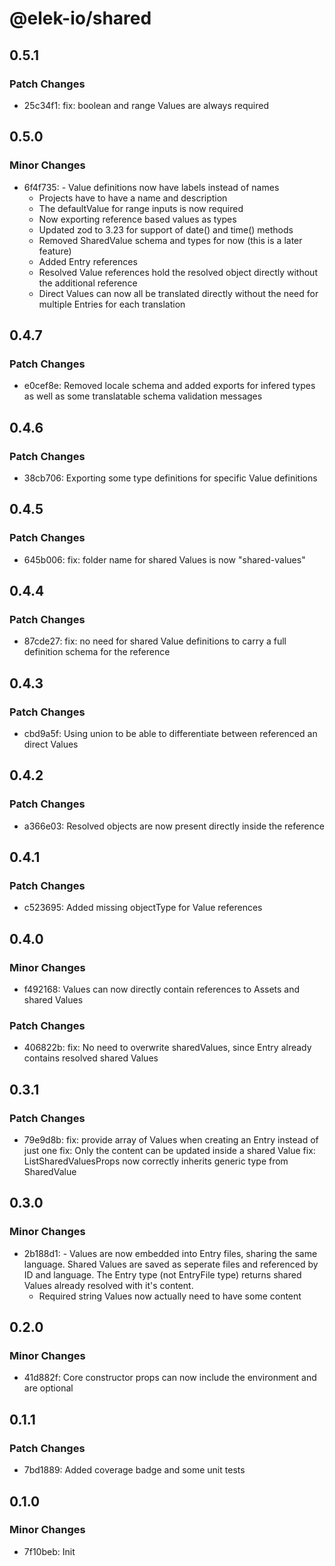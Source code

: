 # @elek-io/shared

## 0.5.1

### Patch Changes

- 25c34f1: fix: boolean and range Values are always required

## 0.5.0

### Minor Changes

- 6f4f735: - Value definitions now have labels instead of names
  - Projects have to have a name and description
  - The defaultValue for range inputs is now required
  - Now exporting reference based values as types
  - Updated zod to 3.23 for support of date() and time() methods
  - Removed SharedValue schema and types for now (this is a later feature)
  - Added Entry references
  - Resolved Value references hold the resolved object directly without the additional reference
  - Direct Values can now all be translated directly without the need for multiple Entries for each translation

## 0.4.7

### Patch Changes

- e0cef8e: Removed locale schema and added exports for infered types as well as some translatable schema validation messages

## 0.4.6

### Patch Changes

- 38cb706: Exporting some type definitions for specific Value definitions

## 0.4.5

### Patch Changes

- 645b006: fix: folder name for shared Values is now "shared-values"

## 0.4.4

### Patch Changes

- 87cde27: fix: no need for shared Value definitions to carry a full definition schema for the reference

## 0.4.3

### Patch Changes

- cbd9a5f: Using union to be able to differentiate between referenced an direct Values

## 0.4.2

### Patch Changes

- a366e03: Resolved objects are now present directly inside the reference

## 0.4.1

### Patch Changes

- c523695: Added missing objectType for Value references

## 0.4.0

### Minor Changes

- f492168: Values can now directly contain references to Assets and shared Values

### Patch Changes

- 406822b: fix: No need to overwrite sharedValues, since Entry already contains resolved shared Values

## 0.3.1

### Patch Changes

- 79e9d8b: fix: provide array of Values when creating an Entry instead of just one
  fix: Only the content can be updated inside a shared Value
  fix: ListSharedValuesProps now correctly inherits generic type from SharedValue

## 0.3.0

### Minor Changes

- 2b188d1: - Values are now embedded into Entry files, sharing the same language. Shared Values are saved as seperate files and referenced by ID and language. The Entry type (not EntryFile type) returns shared Values already resolved with it's content.
  - Required string Values now actually need to have some content

## 0.2.0

### Minor Changes

- 41d882f: Core constructor props can now include the environment and are optional

## 0.1.1

### Patch Changes

- 7bd1889: Added coverage badge and some unit tests

## 0.1.0

### Minor Changes

- 7f10beb: Init
